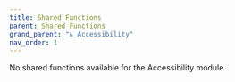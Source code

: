 ```yaml
---
title: Shared Functions
parent: Shared Functions
grand_parent: "♿ Accessibility"
nav_order: 1
---
```


No shared functions available for the Accessibility module.
